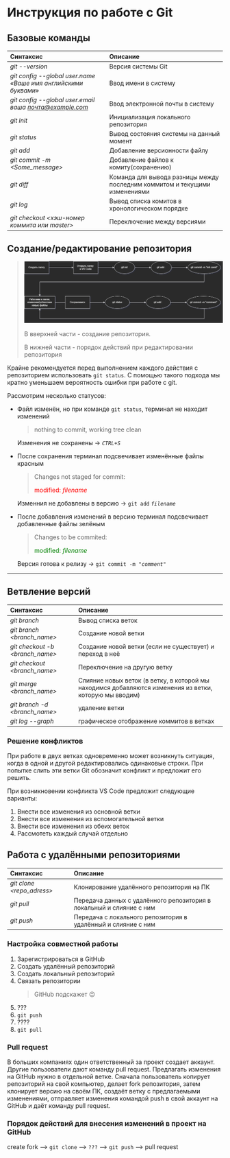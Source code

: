 # Инструкция по работе с Git
## Базовые команды
| Синтаксис| Описание|
| :---| :---|
| *git --version*| Версия системы Git|
| *git config --global user.name «Ваше имя английскими буквами»*| Ввод имени в систему|
| *git config --global user.email ваша почта@example.com*| Ввод электронной почты в систему|
| *git init*| Инициализация локального репозитория|
| *git status*| Вывод состояния системы на данный момент|
| *git add*| Добавление версионности файлу|
| *git commit -m <Some_message>*| Добавление файлов к комиту(сохранению)|
| *git diff*| Команда для вывода разницы между последним коммитом и текущими изменениями|
| *git log*| Вывод списка комитов в хронологическом порядке|
| *git checkout <хэш-номер коммита или master>*| Переключение между версиями|

## Создание/редактирование репозитория
>![image](git_create.drawio.png)
>
>В вверхней части - создание репозитория. 
>
>В нижней части - порядок действий при редактировании репозитория

Крайне рекомендуется перед выполнением каждого действия с репозиторием использовать `git status`. С помощью такого подхода мы кратно уменьшаем вероятность ошибки при работе с git.

Рассмотрим несколько статусов:
*  Файл изменён, но при команде `git status`, терминал не     находит изменений
    >    nothing to commit, working tree clean
 
    Изменения не сохранены -> *`CTRL+S`*

*   После сохранения терминал подсвечивает изменённые файлы красным
    >Changes not staged for commit:
    >
    > <span style="color:red">modified: *filename*</span>
    
    Изменния не добавлены в версию -> `git add` *`filename`*
*   После добавления изменений в версию терминал подсвечивает добавленные файлы зелёным
    >Changes to be commited:
    >
    > <span style="color:green">modified: *filename*</span>
    
    Версия готова к релизу -> `git commit -m "`*`comment`*`"`  
    
---
## Ветвление версий
| Синтаксис| Описание|
| :---| :---|
| *git branch*| Вывод списка веток|
| *git branch <branch_name>*| Создание новой ветки|
| *git checkout -b <branch_name>*| Создание новой ветки (если не существует) и переход в неё|
| *git checkout <branch_name>*| Переключение на другую ветку|
| *git merge <branch_name>*| Слияние новых веток (в ветку, в которой мы находимся добавляются изменения из ветки, которую мы вводим) |
| *git branch -d <branch_name>*| удаление ветки|
| *git log --graph*| графическое отображение коммитов в ветках|

### Решение конфликтов
При работе в двух ветках одновременно может возникнуть ситуация, когда в одной и другой редактировались одинаковые строки. При попытке слить эти ветки Git обозначит конфликт и предложит его решить.

При возникновении конфликта VS Code предложит следующие варианты:

1. Внести все изменения из основной ветки
2. Внести все изменения из вспомогательной ветки
3. Внести все изменения из обеих веток
4. Рассмотеть каждый случай отдельно 

## Работа с удалёнными репозиториями

| Синтаксис| Описание|
| :---| :---|
| *git clone <repo_adress>*| Клонирование удалённого репозитория на ПК|
| *git pull*| Передача данных с удалённого репозитория в локальный и слияние с ним|
| *git push*| Передача с локального репозитория в удалённый и слияние с ним|

### Настройка совместной работы

1. Зарегистрироваться в GitHub
2. Создать удалённый репозиторий
3. Создать локальный репозиторий
4. Связать репозитории
    > GitHub подскажет 😉 
5. ???
6. `git push`
7. ????
8. `git pull`

### Pull request

В больших компаниях один ответственный за проект создает аккаунт. Другие пользователи дают команду pull request. Предлагать изменения на GitHub нужно в отдельной ветке. Сначала пользователь копирует репозиторий на свой компьютер, делает fork репозитория, затем клонирует версию на своём ПК, создаёт ветку с предлагаемыми изменениями, отправляет изменения командой push в свой аккаунт на GitHub и даёт команду pull request. 

### Порядок действий для внесения изменений в проект на GitHub
create fork --> `git clone` --> `???` --> `git push` --> pull request